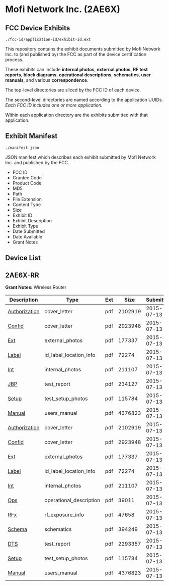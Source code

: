 # Mofi Network Inc. (2AE6X)
## FCC Device Exhibits

```
./fcc-id/application-id/exhibit-id.ext
```

This repository contains the exhibit documents submitted by Mofi Network Inc. to (and published by) the FCC as part of the device certification process.

These exhibits can include **internal photos**, **external photos**, **RF test reports**, **block diagrams**, **operational descriptions**, **schematics**, **user manuals**, and various **correspondence**.

The top-level directories are sliced by the FCC ID of each device.

The second-level directories are named according to the application UUIDs. *Each FCC ID includes one or more application.*

Within each application directory are the exhibits submitted with that application. 

## Exhibit Manifest

```
./manifest.json
```

JSON manifest which describes each exhibit submitted by Mofi Network Inc. and published by the FCC.

- FCC ID
- Grantee Code
- Product Code
- MD5
- Path
- File Extension
- Content Type
- Size
- Exhibit ID
- Exhibit Description
- Exhibit Type
- Date Submitted
- Date Available
- Grant Notes

## Device List
## 2AE6X-RR
**Grant Notes:** Wireless Router

| Description | Type | Ext | Size | Submitted | Available |
| ----------- | ---- | --- | ---- | --------- | --------- |
| [Authorization](2AE6X-RR/1ab6876b5fdbe3ac1f127d333b3bccb2/2677603.pdf) | cover_letter | pdf | 2102919 | 2015-07-13 | 2015-07-13 |
| [Confid](2AE6X-RR/1ab6876b5fdbe3ac1f127d333b3bccb2/2677604.pdf) | cover_letter | pdf | 2923948 | 2015-07-13 | 2015-07-13 |
| [Ext](2AE6X-RR/1ab6876b5fdbe3ac1f127d333b3bccb2/2677605.pdf) | external_photos | pdf | 177337 | 2015-07-13 | 2015-07-13 |
| [Label](2AE6X-RR/1ab6876b5fdbe3ac1f127d333b3bccb2/2677607.pdf) | id_label_location_info | pdf | 72274 | 2015-07-13 | 2015-07-13 |
| [Int](2AE6X-RR/1ab6876b5fdbe3ac1f127d333b3bccb2/2677606.pdf) | internal_photos | pdf | 211107 | 2015-07-13 | 2015-07-13 |
| [JBP](2AE6X-RR/1ab6876b5fdbe3ac1f127d333b3bccb2/2677608.pdf) | test_report | pdf | 234127 | 2015-07-13 | 2015-07-13 |
| [Setup](2AE6X-RR/1ab6876b5fdbe3ac1f127d333b3bccb2/2677609.pdf) | test_setup_photos | pdf | 115784 | 2015-07-13 | 2015-07-13 |
| [Manual](2AE6X-RR/1ab6876b5fdbe3ac1f127d333b3bccb2/2677610.pdf) | users_manual | pdf | 4376823 | 2015-07-13 | 2015-07-13 |
| [Authorization](2AE6X-RR/8f7d1b9952ab27171e1c2660487ce689/2677603.pdf) | cover_letter | pdf | 2102919 | 2015-07-13 | 2015-07-13 |
| [Confid](2AE6X-RR/8f7d1b9952ab27171e1c2660487ce689/2677604.pdf) | cover_letter | pdf | 2923948 | 2015-07-13 | 2015-07-13 |
| [Ext](2AE6X-RR/8f7d1b9952ab27171e1c2660487ce689/2677605.pdf) | external_photos | pdf | 177337 | 2015-07-13 | 2015-07-13 |
| [Label](2AE6X-RR/8f7d1b9952ab27171e1c2660487ce689/2677607.pdf) | id_label_location_info | pdf | 72274 | 2015-07-13 | 2015-07-13 |
| [Int](2AE6X-RR/8f7d1b9952ab27171e1c2660487ce689/2677606.pdf) | internal_photos | pdf | 211107 | 2015-07-13 | 2015-07-13 |
| [Ops](2AE6X-RR/8f7d1b9952ab27171e1c2660487ce689/2677665.pdf) | operational_description | pdf | 39011 | 2015-07-13 | 2015-07-13 |
| [RFx](2AE6X-RR/8f7d1b9952ab27171e1c2660487ce689/2677664.pdf) | rf_exposure_info | pdf | 47658 | 2015-07-13 | 2015-07-13 |
| [Schema](2AE6X-RR/8f7d1b9952ab27171e1c2660487ce689/2677666.pdf) | schematics | pdf | 394249 | 2015-07-13 | 2015-07-13 |
| [DTS](2AE6X-RR/8f7d1b9952ab27171e1c2660487ce689/2677672.pdf) | test_report | pdf | 2293357 | 2015-07-13 | 2015-07-13 |
| [Setup](2AE6X-RR/8f7d1b9952ab27171e1c2660487ce689/2677609.pdf) | test_setup_photos | pdf | 115784 | 2015-07-13 | 2015-07-13 |
| [Manual](2AE6X-RR/8f7d1b9952ab27171e1c2660487ce689/2677610.pdf) | users_manual | pdf | 4376823 | 2015-07-13 | 2015-07-13 |
